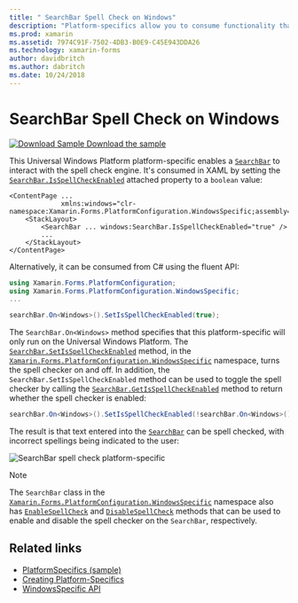 ```yaml
---
title: " SearchBar Spell Check on Windows"
description: "Platform-specifics allow you to consume functionality that's only available on a specific platform, without implementing custom renderers or effects. This article explains how to consume the Windows platform-specific that enables a SearchBar to interact with the spell check engine."
ms.prod: xamarin
ms.assetid: 7974C91F-7502-4DB3-B0E9-C45E943DDA26
ms.technology: xamarin-forms
author: davidbritch
ms.author: dabritch
ms.date: 10/24/2018
---
```


# SearchBar Spell Check on Windows

[![Download Sample](~/media/shared/download.png) Download the sample](https://docs.microsoft.com/samples/xamarin/xamarin-forms-samples/userinterface-platformspecifics)

This Universal Windows Platform platform-specific enables a [`SearchBar`](xref:Xamarin.Forms.SearchBar) to interact with the spell check engine. It's consumed in XAML by setting the [`SearchBar.IsSpellCheckEnabled`](xref:Xamarin.Forms.PlatformConfiguration.WindowsSpecific.SearchBar.IsSpellCheckEnabledProperty) attached property to a `boolean` value:

```xaml
<ContentPage ...
             xmlns:windows="clr-namespace:Xamarin.Forms.PlatformConfiguration.WindowsSpecific;assembly=Xamarin.Forms.Core">
    <StackLayout>
        <SearchBar ... windows:SearchBar.IsSpellCheckEnabled="true" />
        ...
    </StackLayout>
</ContentPage>
```

Alternatively, it can be consumed from C# using the fluent API:

```csharp
using Xamarin.Forms.PlatformConfiguration;
using Xamarin.Forms.PlatformConfiguration.WindowsSpecific;
...

searchBar.On<Windows>().SetIsSpellCheckEnabled(true);
```

The `SearchBar.On<Windows>` method specifies that this platform-specific will only run on the Universal Windows Platform. The [`SearchBar.SetIsSpellCheckEnabled`](xref:Xamarin.Forms.PlatformConfiguration.WindowsSpecific.SearchBar.SetIsSpellCheckEnabled(Xamarin.Forms.IPlatformElementConfiguration{Xamarin.Forms.PlatformConfiguration.Windows,Xamarin.Forms.SearchBar},System.Boolean)) method, in the [`Xamarin.Forms.PlatformConfiguration.WindowsSpecific`](xref:Xamarin.Forms.PlatformConfiguration.WindowsSpecific) namespace, turns the spell checker on and off. In addition, the `SearchBar.SetIsSpellCheckEnabled` method can be used to toggle the spell checker by calling the [`SearchBar.GetIsSpellCheckEnabled`](xref:Xamarin.Forms.PlatformConfiguration.WindowsSpecific.SearchBar.GetIsSpellCheckEnabled(Xamarin.Forms.IPlatformElementConfiguration{Xamarin.Forms.PlatformConfiguration.Windows,Xamarin.Forms.SearchBar})) method to return whether the spell checker is enabled:

```csharp
searchBar.On<Windows>().SetIsSpellCheckEnabled(!searchBar.On<Windows>().GetIsSpellCheckEnabled());
```

The result is that text entered into the [`SearchBar`](xref:Xamarin.Forms.SearchBar) can be spell checked, with incorrect spellings being indicated to the user:

![SearchBar spell check platform-specific](searchbar-spell-check-images/searchbar-spellcheck.png "SearchBar spell check platform-specific")

> [!NOTE]
> The `SearchBar` class in the [`Xamarin.Forms.PlatformConfiguration.WindowsSpecific`](xref:Xamarin.Forms.PlatformConfiguration.WindowsSpecific) namespace also has [`EnableSpellCheck`](xref:Xamarin.Forms.PlatformConfiguration.WindowsSpecific.SearchBar.EnableSpellCheck*) and [`DisableSpellCheck`](xre:Xamarin.Forms.PlatformConfiguration.WindowsSpecific.SearchBar.DisableSpellCheck*) methods that can be used to enable and disable the spell checker on the `SearchBar`, respectively.

## Related links

- [PlatformSpecifics (sample)](https://docs.microsoft.com/samples/xamarin/xamarin-forms-samples/userinterface-platformspecifics)
- [Creating Platform-Specifics](~/xamarin-forms/platform/platform-specifics/index.md#creating-platform-specifics)
- [WindowsSpecific API](xref:Xamarin.Forms.PlatformConfiguration.WindowsSpecific)
